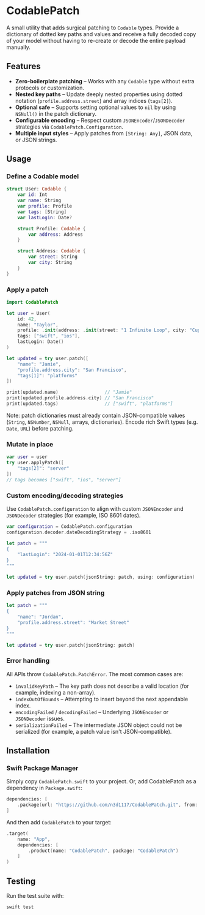 # CodablePatch
A small utility that adds surgical patching to `Codable` types. Provide a dictionary of dotted key paths and values and receive a fully decoded copy of your model without having to re-create or decode the entire payload manually.

## Features

- **Zero-boilerplate patching** – Works with any `Codable` type without extra protocols or customization.
- **Nested key paths** – Update deeply nested properties using dotted notation (`profile.address.street`) and array indices (`tags[2]`).
- **Optional safe** – Supports setting optional values to `nil` by using `NSNull()` in the patch dictionary.
- **Configurable encoding** – Respect custom `JSONEncoder`/`JSONDecoder` strategies via `CodablePatch.Configuration`.
- **Multiple input styles** – Apply patches from `[String: Any]`, JSON data, or JSON strings.

## Usage

### Define a Codable model

```swift
struct User: Codable {
    var id: Int
    var name: String
    var profile: Profile
    var tags: [String]
    var lastLogin: Date?

    struct Profile: Codable {
        var address: Address
    }

    struct Address: Codable {
        var street: String
        var city: String
    }
}
```

### Apply a patch

```swift
import CodablePatch

let user = User(
    id: 42,
    name: "Taylor",
    profile: .init(address: .init(street: "1 Infinite Loop", city: "Cupertino")),
    tags: ["swift", "ios"],
    lastLogin: Date()
)

let updated = try user.patch([
    "name": "Jamie",
    "profile.address.city": "San Francisco",
    "tags[1]": "platforms"
])

print(updated.name)                 // "Jamie"
print(updated.profile.address.city) // "San Francisco"
print(updated.tags)                 // ["swift", "platforms"]
```

Note: patch dictionaries must already contain JSON-compatible values (`String`, `NSNumber`, `NSNull`, arrays, dictionaries). Encode rich Swift types (e.g. `Date`, `URL`) before patching.

### Mutate in place

```swift
var user = user
try user.applyPatch([
    "tags[2]": "server"
])
// tags becomes ["swift", "ios", "server"]
```

### Custom encoding/decoding strategies

Use `CodablePatch.configuration` to align with custom `JSONEncoder` and `JSONDecoder` strategies (for example, ISO 8601 dates).

```swift
var configuration = CodablePatch.configuration
configuration.decoder.dateDecodingStrategy = .iso8601

let patch = """
{
    "lastLogin": "2024-01-01T12:34:56Z"
}
"""

let updated = try user.patch(jsonString: patch, using: configuration)
```

### Apply patches from JSON string

```swift
let patch = """
{
    "name": "Jordan",
    "profile.address.street": "Market Street"
}
"""

let updated = try user.patch(jsonString: patch)
```

### Error handling

All APIs throw `CodablePatch.PatchError`. The most common cases are:

- `invalidKeyPath` – The key path does not describe a valid location (for example, indexing a non-array).
- `indexOutOfBounds` – Attempting to insert beyond the next appendable index.
- `encodingFailed` / `decodingFailed` – Underlying `JSONEncoder` or `JSONDecoder` issues.
- `serializationFailed` – The intermediate JSON object could not be serialized (for example, a patch value isn't JSON-compatible).

## Installation

### Swift Package Manager

Simply copy `CodablePatch.swift` to your project. Or, add CodablePatch as a dependency in `Package.swift`:

```swift
dependencies: [
    .package(url: "https://github.com/n3d1117/CodablePatch.git", from: "1.0.0")
]
```

And then add `CodablePatch` to your target:

```swift
.target(
    name: "App",
    dependencies: [
        .product(name: "CodablePatch", package: "CodablePatch")
    ]
)
```

## Testing

Run the test suite with:

```bash
swift test
```

